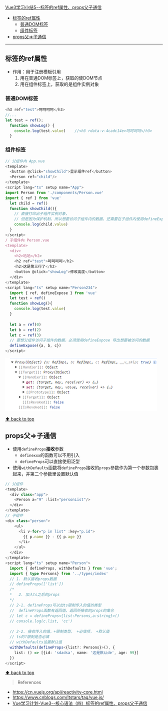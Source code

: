 [Vue3学习小结5--标签的ref属性、props父子通信](#top)

- [标签的ref属性](#标签的ref属性)
  - [普通DOM标签](#普通dom标签)
  - [组件标签](#组件标签)
- [props父=\>子通信](#props父子通信)

-------------------------------------

## 标签的ref属性

- 作用：用于注册模板引用
  1. 用在普通DOM标签上，获取的使DOM节点
  2. 用在组件标签上，获取的是组件实例对象

### 普通DOM标签

```ts
<h3 ref="test">呵呵呵呵</h3>
//...
let test = ref();
  function showLog() {
    console.log(test.value)    //<h3 rdata-v-4cadc14e>呵呵呵呵</h3>
  }
```

### 组件标签

```ts
// 父组件内 App.vue
<template>
  <button @click="showChild">显示组件ref</button>
  <Person ref="child"/>
</template>
<script lang="ts" setup name="App">
import Person from './components/Person.vue'
import { ref } from 'vue'
  let child = ref()
  function showChild(){
    // 直接打印出子组件实例对象，
    // 但是因为保护机制，所以想要访问子组件内的数据，还需要在子组件内使用defineExpose导出想要访问的数据
    console.log(child.value)
  }
</script>
/ 子组件内 Person.vue
<template>
  <div>
    <h2>哈哈</h2>
    <h2 ref="test">呵呵呵呵</h2>
    <h2>这是第三行了</h2>
    <button @click="showLog">修改高度</button>
  </div>
</template>
<script lang="ts" setup name="Person234">
  import { ref, defineExpose } from 'vue'
  let test = ref()
  function showLog(){
    console.log(test.value)
  }

  let a = ref(0)
  let b = ref(2)
  let c = ref(3)
  // 要想父组件访问子组件的数据，必须使用defineExpose 导出想要被访问的数据
  defineExpose({a, b, c})
</script>
```

![组件标签的ref属性](./images/组件标签的ref属性.png)

[⬆ back to top](#top)

## props父=>子通信

- 使用`defineProps`**接收**参数
  - `definexxx`的函数可以不用引入
  - `defineProps`可以直接使用泛型
- 使用`withDefaults`函数将`defineProps`接收的`props`参数作为第一个参数包裹起来，并第二个参数里设置默认值

```ts
// 父组件
<template>
  <div class="app">
    <Person a="9" :list="personList"/>
  </div>
</template>
// 子组件
<div class="person">
    <ul>
      <li v-for="p in list" :key="p.id">
        {{ p.name }} - {{ p.age }}
      </li>
    </ul>
  </div>
</template>
<script lang="ts" setup name="Person">
  import { defineProps, withDefaults } from 'vue';
  import { type Persons} from '../types/index'
  // 1. 默认接收props数据
  // defineProps(['list'])
  /*
  *   2. 加入ts之后的props
  */
  // 2-1. defineProps可以加ts限制传入的值的类型
  //  defineProps函数有返回值，返回所接收的props的集合
  // let c = defineProps<{list:Persons,a:string}>()
  // console.log(c.list, 'cc')

  // 2-2. 接收传入的值，+限制类型， +必填项， +默认值
  // ts的?限制是否必填
  // withDefaults设置默认值
  withDefaults(defineProps<{list?: Persons}>(), {
    list: () => [{id: 'sdadsa', name: '这是默认de', age: 99}]
  })
</script> 
```

[⬆ back to top](#top)

> References
- https://cn.vuejs.org/api/reactivity-core.html
- https://www.cnblogs.com/Itstars/tag/vue.js/
- [Vue学习计划-Vue3--核心语法（四）标签的ref属性、props父子通信](https://www.cnblogs.com/Itstars/p/17966833)



